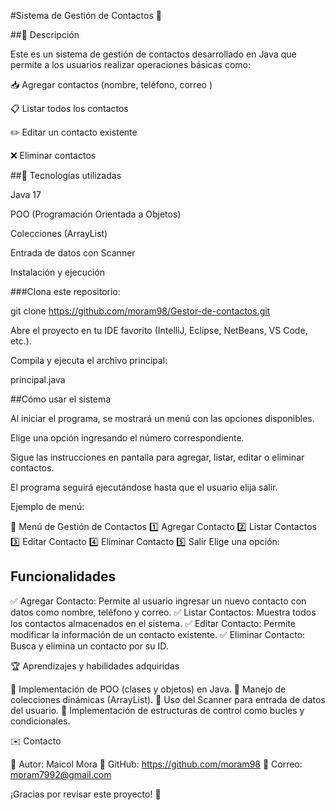 #Sistema de Gestión de Contactos 📒

##📌 Descripción

Este es un sistema de gestión de contactos desarrollado en Java que permite a los usuarios realizar operaciones básicas como:

📥 Agregar contactos (nombre, teléfono, correo  )

📋 Listar todos los contactos

✏️ Editar un contacto existente

❌ Eliminar contactos


##🚀 Tecnologías utilizadas

Java 17

POO (Programación Orientada a Objetos)

Colecciones (ArrayList)

Entrada de datos con Scanner

Instalación y ejecución

###Clona este repositorio:

git clone https://github.com/moram98/Gestor-de-contactos.git

Abre el proyecto en tu IDE favorito (IntelliJ, Eclipse, NetBeans, VS Code, etc.).

Compila y ejecuta el archivo principal:

principal.java

##Cómo usar el sistema

Al iniciar el programa, se mostrará un menú con las opciones disponibles.

Elige una opción ingresando el número correspondiente.

Sigue las instrucciones en pantalla para agregar, listar, editar o eliminar contactos.

El programa seguirá ejecutándose hasta que el usuario elija salir.

Ejemplo de menú:

📒 Menú de Gestión de Contactos
1️⃣ Agregar Contacto
2️⃣ Listar Contactos
3️⃣ Editar Contacto
4️⃣ Eliminar Contacto
5️⃣ Salir
Elige una opción:


## Funcionalidades

✅ Agregar Contacto: Permite al usuario ingresar un nuevo contacto con datos como nombre, teléfono y correo.
✅ Listar Contactos: Muestra todos los contactos almacenados en el sistema.
✅ Editar Contacto: Permite modificar la información de un contacto existente.
✅ Eliminar Contacto: Busca y elimina un contacto por su ID.

🏆 Aprendizajes y habilidades adquiridas

🔹 Implementación de POO (clases y objetos) en Java.
🔹 Manejo de colecciones dinámicas (ArrayList).
🔹 Uso del Scanner para entrada de datos del usuario.
🔹 Implementación de estructuras de control como bucles y condicionales.


✉️ Contacto

📌 Autor: Maicol Mora
🔗 GitHub: https://github.com/moram98
📧 Correo: moram7992@gmail.com

¡Gracias por revisar este proyecto! 🚀

